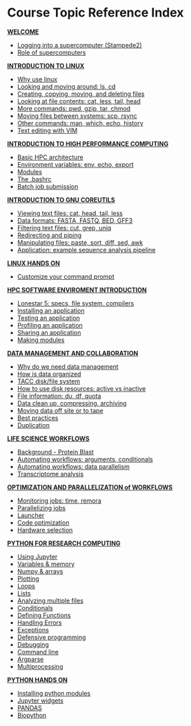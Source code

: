 # Course Topic Reference Index

**[WELCOME											](welcome/welcome_01.md)**
* [Logging into a supercomputer (Stampede2)			](welcome/welcome_01.md)
* [Role of supercomputers							](welcome/welcome_02.md)

**[INTRODUCTION TO LINUX							](intro_to_linux/intro_to_linux_01.md)**
* [Why use linux									](intro_to_linux/intro_to_linux_01.md)
* [Looking and moving around: ls, cd				](intro_to_linux/intro_to_linux_02.md)
* [Creating, copying, moving, and deleting files	](intro_to_linux/intro_to_linux_03.md)
* [Looking at file contents: cat, less, tail, head	](intro_to_linux/intro_to_linux_04.md)
* [More commands: pwd, gzip, tar, chmod				](intro_to_linux/intro_to_linux_05.md)
* [Moving files between systems: scp, rsync			](intro_to_linux/intro_to_linux_06.md)
* [Other commands: man, which, echo, history		](intro_to_linux/intro_to_linux_07.md)
* [Text editing with VIM							](intro_to_linux/intro_to_linux_08.md)

**[INTRODUCTION TO HIGH PERFORMANCE COMPUTING		](intro_to_hpc/intro_to_hpc_01.md)**
* [Basic HPC architecture							](intro_to_hpc/intro_to_hpc_01.md)
* [Environment variables: env, echo, export			](intro_to_hpc/intro_to_hpc_02.md)
* [Modules											](intro_to_hpc/intro_to_hpc_03.md)
* [The .bashrc										](intro_to_hpc/intro_to_hpc_04.md)
* [Batch job submission								](intro_to_hpc/intro_to_hpc_05.md)

**[INTRODUCTION TO GNU COREUTILS					](gnu_utils/gnu_utils_01.md)**
* [Viewing text files: cat, head, tail, less		](gnu_utils/gnu_utils_02.md)
* [Data formats: FASTA, FASTQ, BED, GFF3			](gnu_utils/gnu_utils_02.md)
* [Filtering text files: cut, grep, uniq			](gnu_utils/gnu_utils_03.md)
* [Redirecting and piping        				](gnu_utils/gnu_utils_04.md)
* [Manipulating files: paste, sort, diff, sed, awk	](gnu_utils/gnu_utils_05.md)		
* [Application: example sequence analysis pipeline	](gnu_utils/gnu_utils_05.md)		

**[LINUX HANDS ON](hands_on_01.md)**
* [Customize your command prompt					](hands_on_01.md)

**[HPC SOFTWARE ENVIROMENT INTRODUCTION				](hpc_software_environment/hpc_software_environment_01.md)**
* [Lonestar 5: specs, file system, compilers		](hpc_software_environment/hpc_software_environment_02.md)
* [Installing an application						](hpc_software_environment/hpc_software_environment_03.md)
* [Testing an application							](hpc_software_environment/hpc_software_environment_04.md)
* [Profiling an application							](hpc_software_environment/hpc_software_environment_05.md)
* [Sharing an application							](hpc_software_environment/hpc_software_environment_06.md)
* [Making modules									](hpc_software_environment/hpc_software_environment_07.md)

**[DATA MANAGEMENT AND COLLABORATION				](data_management/data_management.md)**
* [Why do we need data management					](data_management/data_management_01_01.md)
* [How is data organized							](data_management/data_management_01_02.md)
* [TACC disk/file system							](data_management/data_management_01_03.md)
* [How to use disk resources: active vs inactive	](data_management/data_management_01_04.md)
* [File information: du, df, quota					](data_management/data_management_02_01.md)
* [Data clean up, compressing, archiving			](data_management/data_management_03_01.md)
* [Moving data off site or to tape					](data_management/data_management_03_02.md)
* [Best practices									](data_management/data_management_04_01.md)
* [Duplication										](data_management/data_management_04_02.md)

**[LIFE SCIENCE WORKFLOWS							](workflows/workflows1_1.md)**
* [Background - Protein Blast						](workflows/workflows1_1.md)
* [Automating workflows: arguments, conditionals	](workflows/workflows1_2.md)
* [Automating workflows: data parallelism			](workflows/workflows1_3.md)
* [Transcriptome analysis							](LSworflow2_JWS.md)

**[OPTIMIZATION AND PARALLELIZATION of WORKFLOWS	](optimization_parallelization/optimization_parallelization_01.md)**
* [Monitoring jobs: time, remora					](optimization_parallelization/optimization_parallelization_02.md)
* [Parallelizing jobs								](optimization_parallelization/optimization_parallelization_03.md)
* [Launcher											](optimization_parallelization/optimization_parallelization_04.md)
* [Code optimization								](optimization_parallelization/optimization_parallelization_05.md)
* [Hardware selection								](optimization_parallelization/optimization_parallelization_06.md)

**[PYTHON FOR RESEARCH COMPUTING					](intro_to_python/intro_to_python.md)**
* [Using Jupyter									](intro_to_python/intro_to_python_011_jupyter.md)
* [Variables & memory								](intro_to_python/intro_to_python_016_variables.md)
* [Numpy & arrays									](intro_to_python/intro_to_python_017_libraries.md)
* [Plotting											](intro_to_python/intro_to_python_018_plotting.md)
* [Loops											](intro_to_python/intro_to_python_020_loops.md)
* [Lists  											](intro_to_python/intro_to_python_030_lists.md)
* [Analyzing multiple files							](intro_to_python/intro_to_python_040_files.md)
* [Conditionals										](intro_to_python/intro_to_python_050_conditionals.md)
* [Defining Functions								](intro_to_python/intro_to_python_060_functions.md)
* [Handling Errors									](intro_to_python/intro_to_python_070_errors.md)
* [Exceptions										](intro_to_python/intro_to_python_071_exceptions.md)
* [Defensive programming							](intro_to_python/intro_to_python_080_defensive.md)
* [Debugging										](intro_to_python/intro_to_python_090_debugging.md)
* [Command line										](intro_to_python/intro_to_python_100_cmdline.md)
* [Argparse											](intro_to_python/intro_to_python_101_argparse.md)
* [Multiprocessing									](intro_to_python/intro_to_python_110_multiprocessing.md)

**[PYTHON HANDS ON									](intro_to_python/intro_to_python_500_exercises.md)**
* [Installing python modules						](intro_to_python/intro_to_python_500_exercises.md)
* [Jupyter widgets									](intro_to_python/intro_to_python_500_exercises.md)
* [PANDAS 											](intro_to_python/intro_to_python_500_exercises.md)
* [Biopython										](intro_to_python/intro_to_python_500_exercises.md)

